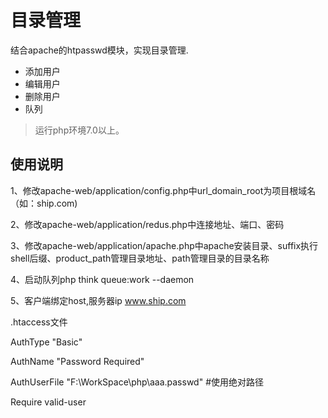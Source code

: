 目录管理
===============

结合apache的htpasswd模块，实现目录管理.

 + 添加用户
 + 编辑用户
 + 删除用户
 + 队列

>运行php环境7.0以上。

## 使用说明

1、修改apache-web/application/config.php中url_domain_root为项目根域名（如：ship.com)

2、修改apache-web/application/redus.php中连接地址、端口、密码

3、修改apache-web/application/apache.php中apache安装目录、suffix执行shell后缀、product_path管理目录地址、path管理目录的目录名称

4、启动队列php think queue:work --daemon

5、客户端绑定host,服务器ip www.ship.com

.htaccess文件

AuthType "Basic"

AuthName "Password Required"

AuthUserFile "F:\WorkSpace\php\aaa\.passwd" #使用绝对路径

Require valid-user 